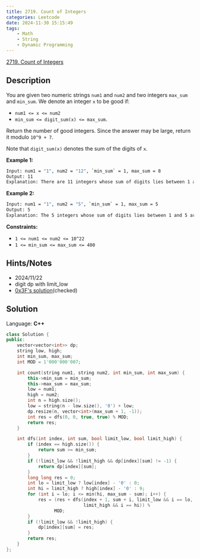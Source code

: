 ```yaml
---
title: 2719. Count of Integers
categories: Leetcode
date: 2024-11-30 15:15:49
tags:
    - Math
    - String
    - Dynamic Programming
---
```


[2719. Count of Integers](https://leetcode.com/problems/count-of-integers/description/)

## Description

You are given two numeric strings `num1` and `num2` and two integers `max_sum` and `min_sum`. We denote an integer `x` to be good if:

- `num1 <= x <= num2`
- `min_sum <= digit_sum(x) <= max_sum`.

Return the number of good integers. Since the answer may be large, return it modulo `10^9 + 7`.

Note that `digit_sum(x)` denotes the sum of the digits of `x`.

**Example 1:**

```bash
Input: num1 = "1", num2 = "12", `min_sum` = 1, max_sum = 8
Output: 11
Explanation: There are 11 integers whose sum of digits lies between 1 and 8 are 1,2,3,4,5,6,7,8,10,11, and 12. Thus, we return 11.
```

**Example 2:**

```bash
Input: num1 = "1", num2 = "5", `min_sum` = 1, max_sum = 5
Output: 5
Explanation: The 5 integers whose sum of digits lies between 1 and 5 are 1,2,3,4, and 5. Thus, we return 5.
```

**Constraints:**

- `1 <= num1 <= num2 <= 10^22`
- `1 <= min_sum <= max_sum <= 400`

## Hints/Notes

- 2024/11/22
- digit dp with limit_low
- [0x3F's solution](https://leetcode.cn/problems/count-of-integers/solutions/2296043/shu-wei-dp-tong-yong-mo-ban-pythonjavacg-9tuc/)(checked)

## Solution

Language: **C++**

```C++
class Solution {
public:
    vector<vector<int>> dp;
    string low, high;
    int min_sum, max_sum;
    int MOD = 1'000'000'007;

    int count(string num1, string num2, int min_sum, int max_sum) {
        this->min_sum = min_sum;
        this->max_sum = max_sum;
        low = num1;
        high = num2;
        int n = high.size();
        low = string(n - low.size(), '0') + low;
        dp.resize(n, vector<int>(max_sum + 1, -1));
        int res = dfs(0, 0, true, true) % MOD;
        return res;
    }

    int dfs(int index, int sum, bool limit_low, bool limit_high) {
        if (index == high.size()) {
            return sum >= min_sum;
        }
        if (!limit_low && !limit_high && dp[index][sum] != -1) {
            return dp[index][sum];
        }
        long long res = 0;
        int lo = limit_low ? low[index] - '0' : 0;
        int hi = limit_high ? high[index] - '0' : 9;
        for (int i = lo; i <= min(hi, max_sum - sum); i++) {
            res = (res + dfs(index + 1, sum + i, limit_low && i == lo,
                             limit_high && i == hi)) %
                  MOD;
        }
        if (!limit_low && !limit_high) {
            dp[index][sum] = res;
        }
        return res;
    }
};
```
